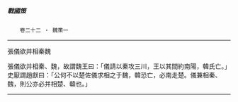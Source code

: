 

##### 戰國策
　　`卷二十二 ‧ 魏策一`

* * *

張儀欲并相秦魏

張儀欲并相秦、魏，故謂魏王曰：「儀請以秦攻三川，王以其間約南陽，韓氏亡。」史厭謂趙獻曰：「公何不以楚佐儀求相之于魏，韓恐亡，必南走楚。儀兼相秦、魏，則公亦必并相楚、韓也。」

* * *

